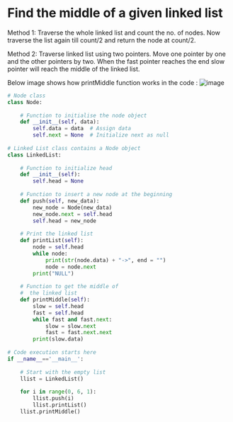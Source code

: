 # Find the middle of a given linked list

Method 1: 
Traverse the whole linked list and count the no. of nodes. Now traverse the list again till count/2 and return the node at count/2. 

Method 2: 
Traverse linked list using two pointers. Move one pointer by one and the other pointers by two. When the fast pointer reaches the end slow pointer will reach the middle of the linked list.

Below image shows how printMiddle function works in the code :
![image](https://user-images.githubusercontent.com/35987583/151925797-7eda1802-9af8-4928-9389-76098d0346ab.png)


```python
# Node class
class Node:
    
    # Function to initialise the node object
    def __init__(self, data):
        self.data = data  # Assign data
        self.next = None  # Initialize next as null
    
# Linked List class contains a Node object
class LinkedList:
    
    # Function to initialize head
    def __init__(self):
        self.head = None
  
    # Function to insert a new node at the beginning 
    def push(self, new_data): 
        new_node = Node(new_data) 
        new_node.next = self.head 
        self.head = new_node
  
    # Print the linked list
    def printList(self):
        node = self.head
        while node:
            print(str(node.data) + "->", end = "")
            node = node.next
        print("NULL")
  
    # Function to get the middle of
    #  the linked list
    def printMiddle(self):
        slow = self.head
        fast = self.head
        while fast and fast.next:
            slow = slow.next
            fast = fast.next.next
        print(slow.data)
  
# Code execution starts here
if __name__=='__main__':
    
    # Start with the empty list
    llist = LinkedList()
    
    for i in range(0, 6, 1):
        llist.push(i)
        llist.printList()
    llist.printMiddle()
```
